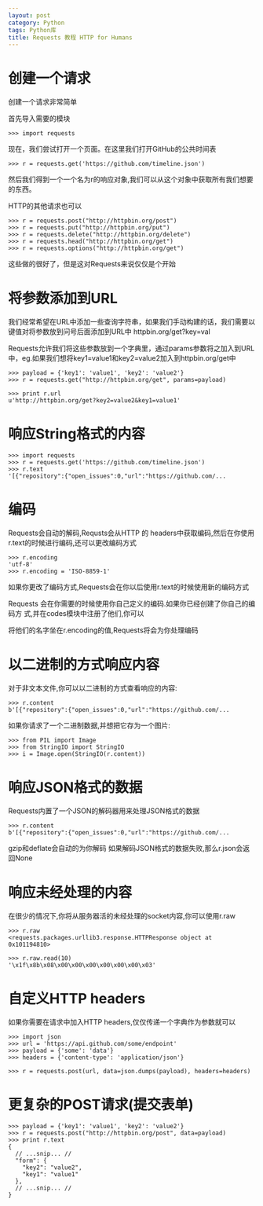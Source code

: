 ```yaml
---
layout: post
category: Python
tags: Python库
title: Requests 教程 HTTP for Humans
---
```

# 创建一个请求 #

创建一个请求非常简单 

首先导入需要的模块

	>>> import requests

现在，我们尝试打开一个页面。在这里我们打开GitHub的公共时间表
	
	>>> r = requests.get('https://github.com/timeline.json')

然后我们得到一个一个名为r的响应对象,我们可以从这个对象中获取所有我们想要的东西。

HTTP的其他请求也可以 


	>>> r = requests.post("http://httpbin.org/post")
	>>> r = requests.put("http://httpbin.org/put")
	>>> r = requests.delete("http://httpbin.org/delete")
	>>> r = requests.head("http://httpbin.org/get")
	>>> r = requests.options("http://httpbin.org/get")

这些做的很好了，但是这对Requests来说仅仅是个开始

# 将参数添加到URL #

我们经常希望在URL中添加一些查询字符串，如果我们手动构建的话，我们需要以键值对将参数放到问号后面添加到URL中 httpbin.org/get?key=val

Requests允许我们将这些参数放到一个字典里，通过params参数将之加入到URL中，eg.如果我们想将key1=value1和key2=value2加入到httpbin.org/get中
	
	>>> payload = {'key1': 'value1', 'key2': 'value2'}
	>>> r = requests.get("http://httpbin.org/get", params=payload)
	
	>>> print r.url
	u'http://httpbin.org/get?key2=value2&key1=value1'

# 响应String格式的内容 #

	>>> import requests
	>>> r = requests.get('https://github.com/timeline.json')
	>>> r.text
	'[{"repository":{"open_issues":0,"url":"https://github.com/...

# 编码 #
Requests会自动的解码,Requsts会从HTTP 的 headers中获取编码,然后在你使用r.text的时候进行编码,还可以更改编码方式

	>>> r.encoding
	'utf-8'
	>>> r.encoding = 'ISO-8859-1'

如果你更改了编码方式,Requests会在你以后使用r.text的时候使用新的编码方式


Requests 会在你需要的时候使用你自己定义的编码.如果你已经创建了你自己的编码方
式,并在codes模块中注册了他们,你可以

将他们的名字坐在r.encoding的值,Requests将会为你处理编码

# 以二进制的方式响应内容 #

对于非文本文件,你可以以二进制的方式查看响应的内容:
	
	>>> r.content
	b'[{"repository":{"open_issues":0,"url":"https://github.com/...

如果你请求了一个二进制数据,并想把它存为一个图片:
	
	>>> from PIL import Image
	>>> from StringIO import StringIO
	>>> i = Image.open(StringIO(r.content))

# 响应JSON格式的数据 #
Requests内置了一个JSON的解码器用来处理JSON格式的数据
	
	>>> r.content
	b'[{"repository":{"open_issues":0,"url":"https://github.com/...

gzip和deflate会自动的为你解码
如果解码JSON格式的数据失败,那么r.json会返回None

# 响应未经处理的内容 #
在很少的情况下,你将从服务器活的未经处理的socket内容,你可以使用r.raw
	
	>>> r.raw
	<requests.packages.urllib3.response.HTTPResponse object at 0x101194810>
	
	>>> r.raw.read(10)
	'\x1f\x8b\x08\x00\x00\x00\x00\x00\x00\x03'

# 自定义HTTP headers #

如果你需要在请求中加入HTTP headers,仅仅传递一个字典作为参数就可以

	>>> import json
	>>> url = 'https://api.github.com/some/endpoint'
	>>> payload = {'some': 'data'}
	>>> headers = {'content-type': 'application/json'}

	>>> r = requests.post(url, data=json.dumps(payload), headers=headers)
# 更复杂的POST请求(提交表单) #

	>>> payload = {'key1': 'value1', 'key2': 'value2'}
	>>> r = requests.post("http://httpbin.org/post", data=payload)
	>>> print r.text
	{
	  // ...snip... //
	  "form": {
	    "key2": "value2",
	    "key1": "value1"
	  },
	  // ...snip... //
	}